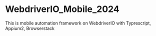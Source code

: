 # WebdriverIO_Mobile_2024
This is mobile automation framework on WebdriverIO with Typrescript, Appium2, Browserstack
